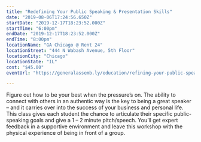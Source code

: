 ```yaml
---
title: "Redefining Your Public Speaking & Presentation Skills"
date: "2019-08-06T17:24:56.650Z"
startDate: "2019-12-17T18:23:52.000Z"
startTime: "6:00pm"
endDate: "2019-12-17T18:23:52.000Z"
endTime: "8:00pm"
locationName: "GA Chicago @ Rent 24"
locationStreet: "444 N Wabash Avenue, 5th Floor"
locationCity: "Chicago"
locationState: "IL"
cost: "$45.00"
eventUrl: "https://generalassemb.ly/education/refining-your-public-speaking-and-presentation-skills/chicago/85683"

---
```


Figure out how to be your best when the pressure’s on. The ability to connect with others in an authentic way is the key to being a great speaker – and it carries over into the success of your business and personal life. This class gives each student the chance to articulate their specific public-speaking goals and give a 1 – 2 minute pitch/speech. You’ll get expert feedback in a supportive environment and leave this workshop with the physical experience of being in front of a group.



